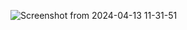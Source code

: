 ![Screenshot from 2024-04-13 11-31-51](https://github.com/habeebalamutu/blue/assets/151476469/b12cc73d-d044-4ef5-a24a-ab009ff70065)
